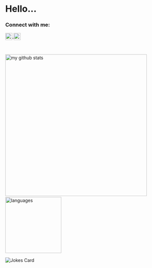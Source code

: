 # Hello... 

<h3 align="left">Connect with me:</h3>
  <a href="https://medium.com/@padyn">
    <img align="center" alt="padyn | Medium" width="22px" src="https://cdn.jsdelivr.net/npm/simple-icons@3.12.0/icons/medium.svg" />
  </a>
  <a href="https://www.linkedin.com/in/padyn-riddell/">
     <img align="center" alt="padyn | LinkedIn" width="22px" src="https://cdn.jsdelivr.net/npm/simple-icons@v3/icons/linkedin.svg" />
  </a>

&nbsp;
<p align="left">
<img src="https://github-readme-stats.vercel.app/api?username=squeaky1273&show_icons=true&theme=dark" alt="my github stats" width="445"/>&nbsp;<img src="https://github-readme-stats.vercel.app/api/top-langs/?username=squeaky1273&layout=compact&show_icons=true&theme=dark" alt="languages" height="176">
</p>


![Jokes Card](https://readme-jokes.vercel.app/api?bgColor=%23151515&textColor=%239E9E9E&qColor=%2379FE96&aColor=%2379FE96&borderColor=%2379FE96&codeColor=%2379FE96)